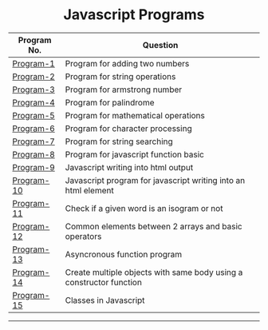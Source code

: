 <div align="center">
  
  # Javascript Programs
  
| Program No.| Question |
| ------- | ------ |
| [Program-1](https://github.com/swaaz/basicprograms/blob/814a1e60ae23d81158d8174666f23c9b7419e15e/Javascript/program-1/program-1.html) |  Program for adding two numbers
| [Program-2](https://github.com/swaaz/basicprograms/blob/814a1e60ae23d81158d8174666f23c9b7419e15e/Javascript/program-2/program-2.html) | Program for string operations
| [Program-3](https://github.com/swaaz/basicprograms/blob/814a1e60ae23d81158d8174666f23c9b7419e15e/Javascript/program-3/program-3.html) | Program for armstrong number
| [Program-4](https://github.com/swaaz/basicprograms/blob/814a1e60ae23d81158d8174666f23c9b7419e15e/Javascript/program-4/program-4.html) | Program for palindrome
| [Program-5](https://github.com/swaaz/basicprograms/blob/814a1e60ae23d81158d8174666f23c9b7419e15e/Javascript/program-5/program-5.html) | Program for mathematical operations
| [Program-6](https://github.com/swaaz/basicprograms/blob/814a1e60ae23d81158d8174666f23c9b7419e15e/Javascript/program-6/program-6.html) | Program for character processing
| [Program-7](https://github.com/swaaz/basicprograms/blob/814a1e60ae23d81158d8174666f23c9b7419e15e/Javascript/program-7/program.js) | Program for string searching
| [Program-8](https://github.com/swaaz/basicprograms/blob/814a1e60ae23d81158d8174666f23c9b7419e15e/Javascript/program-8/program-8.html) | Program for javascript function basic
| [Program-9](https://github.com/swaaz/basicprograms/blob/814a1e60ae23d81158d8174666f23c9b7419e15e/Javascript/program-9/program-9.html) | Javascript writing into html output
| [Program-10](https://github.com/swaaz/basicprograms/blob/814a1e60ae23d81158d8174666f23c9b7419e15e/Javascript/program-10/program-10.html) | Javascript program for javascript writing into an html element
| [Program-11](https://github.com/swaaz/basicprograms/blob/814a1e60ae23d81158d8174666f23c9b7419e15e/Javascript/program-11/program.js) | Check if a given word is an isogram or not
| [Program-12](https://github.com/swaaz/basicprograms/blob/814a1e60ae23d81158d8174666f23c9b7419e15e/Javascript/program-12/program.js) | Common elements between 2 arrays and basic operators
| [Program-13](https://github.com/swaaz/basicprograms/blob/814a1e60ae23d81158d8174666f23c9b7419e15e/Javascript/program-13/program.js) | Asyncronous function program
| [Program-14](https://github.com/swaaz/basicprograms/blob/814a1e60ae23d81158d8174666f23c9b7419e15e/Javascript/program-14/program.js) |  Create multiple objects with same body using a constructor function
| [Program-15](https://github.com/swaaz/basicprograms/blob/814a1e60ae23d81158d8174666f23c9b7419e15e/Javascript/program-15/program.js) | Classes in Javascript
  
</div>

<hr>
